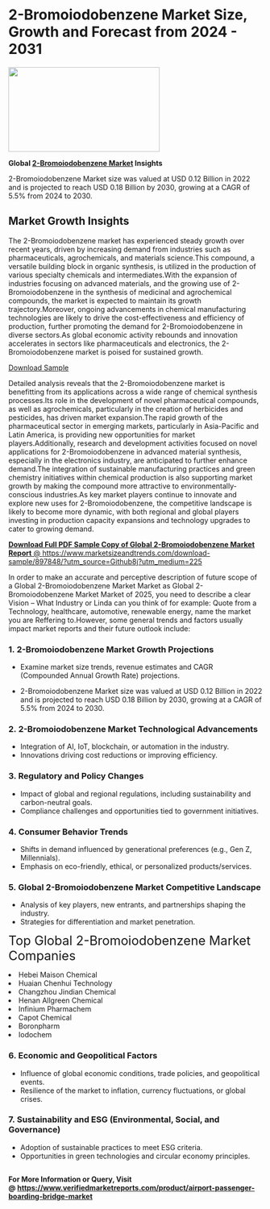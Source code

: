 <H1>2-Bromoiodobenzene Market Size, Growth and Forecast from 2024 - 2031</H1><img class="aligncenter size-medium wp-image-584254" src="https://thirdeyenews.in/wp-content/uploads/2024/09/Global-Market-Research-300x168.jpeg" alt="" width="300" height="168" /><p><strong>Global&nbsp;<a href="https://www.marketsizeandtrends.com/download-sample/897848/?utm_source=Github8j?utm_medium=225">2-Bromoiodobenzene Market</a> Insights</strong></p><p>2-Bromoiodobenzene Market size was valued at USD 0.12 Billion in 2022 and is projected to reach USD 0.18 Billion by 2030, growing at a CAGR of 5.5% from 2024 to 2030.</p><p><h2>Market Growth Insights</h2> <p>The 2-Bromoiodobenzene market has experienced steady growth over recent years, driven by increasing demand from industries such as pharmaceuticals, agrochemicals, and materials science.This compound, a versatile building block in organic synthesis, is utilized in the production of various specialty chemicals and intermediates.With the expansion of industries focusing on advanced materials, and the growing use of 2-Bromoiodobenzene in the synthesis of medicinal and agrochemical compounds, the market is expected to maintain its growth trajectory.Moreover, ongoing advancements in chemical manufacturing technologies are likely to drive the cost-effectiveness and efficiency of production, further promoting the demand for 2-Bromoiodobenzene in diverse sectors.As global economic activity rebounds and innovation accelerates in sectors like pharmaceuticals and electronics, the 2-Bromoiodobenzene market is poised for sustained growth.</p> <p><a href="#">Download Sample</a></p> <p>Detailed analysis reveals that the 2-Bromoiodobenzene market is benefitting from its applications across a wide range of chemical synthesis processes.Its role in the development of novel pharmaceutical compounds, as well as agrochemicals, particularly in the creation of herbicides and pesticides, has driven market expansion.The rapid growth of the pharmaceutical sector in emerging markets, particularly in Asia-Pacific and Latin America, is providing new opportunities for market players.Additionally, research and development activities focused on novel applications for 2-Bromoiodobenzene in advanced material synthesis, especially in the electronics industry, are anticipated to further enhance demand.The integration of sustainable manufacturing practices and green chemistry initiatives within chemical production is also supporting market growth by making the compound more attractive to environmentally-conscious industries.As key market players continue to innovate and explore new uses for 2-Bromoiodobenzene, the competitive landscape is likely to become more dynamic, with both regional and global players investing in production capacity expansions and technology upgrades to cater to growing demand.<p><a href="#"></p><p><span class=""><strong>Download Full PDF Sample Copy of Global 2-Bromoiodobenzene Market Report</strong> @ <a href="https://www.marketsizeandtrends.com/download-sample/897848/?utm_source=Github8j?utm_medium=225" target="_blank">https://www.marketsizeandtrends.com/download-sample/897848/?utm_source=Github8j?utm_medium=225</a></span></p><p>In order to make an accurate and perceptive description of future scope of a Global&nbsp;2-Bromoiodobenzene Market Market as Global&nbsp;2-Bromoiodobenzene Market Market of 2025, you need to describe a clear Vision &ndash; What Industry or Linda can you think of for example: Quote from a Technology, healthcare, automotive, renewable energy, name the market you are Reffering to.However, some general trends and factors usually impact market reports and their future outlook include:</p><h3>1.&nbsp;<strong>2-Bromoiodobenzene Market Growth Projections</strong></h3><ul><li>Examine market size trends, revenue estimates and CAGR (Compounded Annual Growth Rate) projections.</li><li><p>2-Bromoiodobenzene Market size was valued at USD 0.12 Billion in 2022 and is projected to reach USD 0.18 Billion by 2030, growing at a CAGR of 5.5% from 2024 to 2030.</p></li></ul><h3>2.&nbsp;<strong>2-Bromoiodobenzene Market Technological Advancements</strong></h3><ul><li>Integration of AI, IoT, blockchain, or automation in the industry.</li><li>Innovations driving cost reductions or improving efficiency.</li></ul><h3>3.&nbsp;<strong>Regulatory and Policy Changes</strong></h3><ul><li>Impact of global and regional regulations, including sustainability and carbon-neutral goals.</li><li>Compliance challenges and opportunities tied to government initiatives.</li></ul><h3>4.&nbsp;<strong>Consumer Behavior Trends</strong></h3><ul><li>Shifts in demand influenced by generational preferences (e.g., Gen Z, Millennials).</li><li>Emphasis on eco-friendly, ethical, or personalized products/services.</li></ul><h3>5.&nbsp;<strong>Global 2-Bromoiodobenzene Market Competitive Landscape</strong></h3><ul><li>Analysis of key players, new entrants, and partnerships shaping the industry.</li><li>Strategies for differentiation and market penetration.</li></ul><p data-pm-slice="1 1 []"><span style="color: inherit; font-family: inherit; font-size: 25px;">Top Global 2-Bromoiodobenzene Market Companies</span></p><div class="" data-test-id=""><p><li>Hebei Maison Chemical</li><li> Huaian Chenhui Technology</li><li> Changzhou Jindian Chemical</li><li> Henan Allgreen Chemical</li><li> Infinium Pharmachem</li><li> Capot Chemical</li><li> Boronpharm</li><li> Iodochem</li></p></div><h3>6.&nbsp;<strong>Economic and Geopolitical Factors</strong></h3><ul><li>Influence of global economic conditions, trade policies, and geopolitical events.</li><li>Resilience of the market to inflation, currency fluctuations, or global crises.</li></ul><h3>7.&nbsp;<strong>Sustainability and ESG (Environmental, Social, and Governance)</strong></h3><ul><li>Adoption of sustainable practices to meet ESG criteria.</li><li>Opportunities in green technologies and circular economy principles.</li></ul><h2><strong style="font-size: 14px;">For More Information or Query, Visit @&nbsp;</strong><a style="background-color: #ffffff; font-size: 14px;" href="https://www.marketsizeandtrends.com/report/2-bromoiodobenzene-market/" target="_blank">https://www.verifiedmarketreports.com/product/airport-passenger-boarding-bridge-market</a></h2>